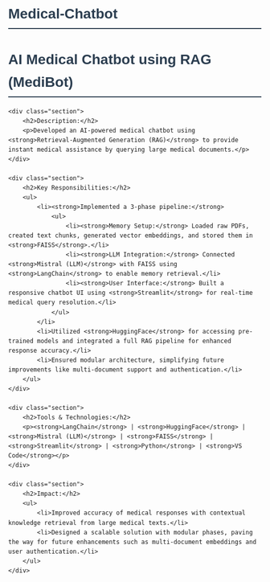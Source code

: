 # Medical-Chatbot
<!DOCTYPE html>
<html lang="en">
<head>
    <meta charset="UTF-8">
    <meta name="viewport" content="width=device-width, initial-scale=1.0">
    <meta http-equiv="X-UA-Compatible" content="ie=edge">
    <title>AI Medical Chatbot - Project Description</title>
    <style>
        body { font-family: Arial, sans-serif; margin: 40px; line-height: 1.6; }
        h1, h2 { color: #2C3E50; }
        h1 { border-bottom: 2px solid #2C3E50; padding-bottom: 5px; }
        ul { margin: 0; padding-left: 20px; }
        .section { margin-bottom: 20px; }
    </style>
</head>
<body>
    <h1>AI Medical Chatbot using RAG (MediBot)</h1>
    
    <div class="section">
        <h2>Description:</h2>
        <p>Developed an AI-powered medical chatbot using <strong>Retrieval-Augmented Generation (RAG)</strong> to provide instant medical assistance by querying large medical documents.</p>
    </div>
    
    <div class="section">
        <h2>Key Responsibilities:</h2>
        <ul>
            <li><strong>Implemented a 3-phase pipeline:</strong>
                <ul>
                    <li><strong>Memory Setup:</strong> Loaded raw PDFs, created text chunks, generated vector embeddings, and stored them in <strong>FAISS</strong>.</li>
                    <li><strong>LLM Integration:</strong> Connected <strong>Mistral (LLM)</strong> with FAISS using <strong>LangChain</strong> to enable memory retrieval.</li>
                    <li><strong>User Interface:</strong> Built a responsive chatbot UI using <strong>Streamlit</strong> for real-time medical query resolution.</li>
                </ul>
            </li>
            <li>Utilized <strong>HuggingFace</strong> for accessing pre-trained models and integrated a full RAG pipeline for enhanced response accuracy.</li>
            <li>Ensured modular architecture, simplifying future improvements like multi-document support and authentication.</li>
        </ul>
    </div>
    
    <div class="section">
        <h2>Tools & Technologies:</h2>
        <p><strong>LangChain</strong> | <strong>HuggingFace</strong> | <strong>Mistral (LLM)</strong> | <strong>FAISS</strong> | <strong>Streamlit</strong> | <strong>Python</strong> | <strong>VS Code</strong></p>
    </div>
    
    <div class="section">
        <h2>Impact:</h2>
        <ul>
            <li>Improved accuracy of medical responses with contextual knowledge retrieval from large medical texts.</li>
            <li>Designed a scalable solution with modular phases, paving the way for future enhancements such as multi-document embeddings and user authentication.</li>
        </ul>
    </div>
</body>
</html>
